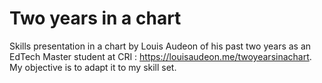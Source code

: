 # Two years in a chart
Skills presentation in a chart by Louis Audeon of his past two years as an EdTech Master student at CRI : https://louisaudeon.me/twoyearsinachart. My objective is to adapt it to my skill set.
